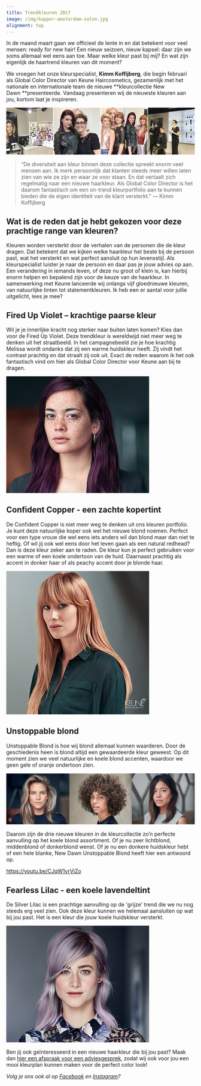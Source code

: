 ```yaml
---
title: Trendkleuren 2017
image: /img/kapper-amsterdam-salon.jpg
alignment: top
---
```


In de maand maart gaan we officieel de lente in en dat betekent voor veel mensen: ready for new hair! Een nieuw seizoen, nieuw kapsel: daar zijn we soms allemaal wel eens aan toe. Maar welke kleur past bij mij? En wat zijn eigenlijk de haartrend kleuren van dit moment?

We vroegen het onze kleurspecialist, **Kimm Koffijberg**, die begin februari als Global Color Director van Keune Haircosmetics, gezamenlijk met het nationale en internationale team de nieuwe **kleurcollectie New Dawn&nbsp;**presenteerde. Vandaag presenteren wij de nieuwste kleuren aan jou, kortom laat je inspireren.

![](/uploads1/serie1.png)

> “De diversiteit aan kleur binnen deze collectie spreekt enorm veel mensen aan. Ik merk persoonlijk dat klanten steeds meer willen laten zien van wie ze zijn en waar ze voor staan. En dat vertaalt zich regelmatig naar een nieuwe haarkleur. Als Global Color Director is het daarom fantastisch om een on-trend kleurportfolio aan te kunnen bieden die de eigen identiteit van de klant versterkt.” &mdash; Kimm Koffijberg

## Wat is de reden dat je hebt gekozen voor deze prachtige range van kleuren?

Kleuren worden versterkt door de verhalen van de personen die de kleur dragen. Dat betekent dat we kijken welke haarkleur het beste bij de persoon past, wat het versterkt en wat perfect aansluit op hun levensstijl. Als kleurspecialist luister je naar de persoon en daar pas je jouw advies op aan. Een verandering in iemands leven, of deze nu groot of klein is, kan hierbij enorm helpen en bepalend zijn voor de keuze van de haarkleur. In samenwerking met Keune lanceerde wij onlangs vijf gloednieuwe kleuren, van natuurlijke tinten tot statementkleuren. Ik heb een er aantal voor jullie uitgelicht, lees je mee?

## Fired Up Violet – krachtige paarse kleur

Wil je je innerlijke kracht nog sterker naar buiten laten komen? Kies dan voor de Fired Up Violet. Deze trendkleur is wereldwijd niet meer weg te denken uit het straatbeeld. In het campagnebeeld zie je hoe krachtig Melissa wordt ondanks dat zij een warme huidskleur heeft. Zij vindt het contrast prachtig en dat straalt zij ook uit. Exact de reden waarom ik het ook fantastisch vind om hier als Global Color Director voor Keune aan bij te dragen.

![](/uploads1/versions/new-cc17-newdawn-firedupviolet-1-3---x----382-311x---.jpg)

## Confident Copper - een zachte kopertint

De Confident Copper is niet meer weg te denken uit ons kleuren portfolio. Je kunt deze natuurlijke koper ook wel het nieuwe blond noemen. Perfect voor een type vrouw die wel eens iets anders wil dan blond maar dan niet te heftig. Of wil jij ook wel eens door het leven gaan als een natural redhead? Dan is deze kleur zeker aan te raden. De kleur kun je perfect gebruiken voor een warme of een koele ondertoon van de huid. Daarnaast prachtig als accent in donker haar of als peachy accent door je blonde haar.

![](/uploads1/versions/newdawn-confidentcopper---x----382-382x---.jpg)

## Unstoppable blond

Unstoppable Blond is hoe wij blond allemaal kunnen waarderen. Door de geschiedenis heen is blond altijd een gewaardeerde kleur geweest. Op dit moment zien we veel natuurlijke en koele blond accenten, waardoor we geen gele of oranje ondertoon zien.

![](/uploads1/versions/3-maal-blonde-kapper-amsterdam---x----1135-309x---.png)

Daarom zijn de drie nieuwe kleuren in de kleurcollectie zo’n perfecte aanvulling op het koele blond assortiment. Of je nu zeer lichtblond, middenblond of donkerblond wenst. Of je nu een donkere huidskleur hebt of een hele blanke, New Dawn Unstoppable Blond heeft hier een antwoord op.

https://youtu.be/CJqW1vrViZo

## Fearless Lilac - een koele lavendeltint

De Silver Lilac is een prachtige aanvulling op de 'grijze' trend die we nu nog steeds erg veel zien. Ook deze kleur kunnen we helemaal aansluiten op wat bij jou past. Het is een kleur die jouw koele huidskleur versterkt.

![](/uploads1/versions/new-cc17-newdawn-fearlesslilac-1-3---x----382-311x---.jpg)

Ben jij ook ge&iuml;nteresseerd in een nieuwe haarkleur die bij jou past? Maak dan [hier een afspraak voor een adviesgesprek](http://www.koffijberg.nl/contact/), zodat wij ook voor jou een mooi kleurplan kunnen maken voor de perfect color look!

*Volg je ons ook al op&nbsp;[Facebook](https://www.facebook.com/Koffijberg-Hairdressers-143537182417933/?fref=ts) en [Instagram](https://www.instagram.com/koffijberghairdressers/)?*